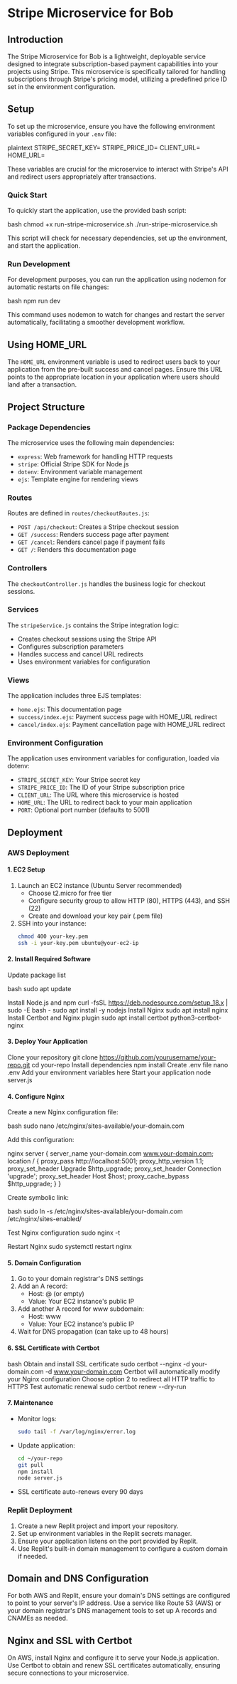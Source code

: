 # Stripe Microservice for Bob

## Introduction

The Stripe Microservice for Bob is a lightweight, deployable service designed to integrate subscription-based payment capabilities into your projects using Stripe. This microservice is specifically tailored for handling subscriptions through Stripe's pricing model, utilizing a predefined price ID set in the environment configuration.

## Setup

To set up the microservice, ensure you have the following environment variables configured in your `.env` file:

plaintext
STRIPE_SECRET_KEY=
STRIPE_PRICE_ID=
CLIENT_URL=
HOME_URL=


These variables are crucial for the microservice to interact with Stripe's API and redirect users appropriately after transactions.

### Quick Start

To quickly start the application, use the provided bash script:

bash
chmod +x run-stripe-microservice.sh
./run-stripe-microservice.sh


This script will check for necessary dependencies, set up the environment, and start the application.

### Run Development

For development purposes, you can run the application using nodemon for automatic restarts on file changes:

bash
npm run dev


This command uses nodemon to watch for changes and restart the server automatically, facilitating a smoother development workflow.

## Using HOME_URL

The `HOME_URL` environment variable is used to redirect users back to your application from the pre-built success and cancel pages. Ensure this URL points to the appropriate location in your application where users should land after a transaction.

## Project Structure

### Package Dependencies

The microservice uses the following main dependencies:

- `express`: Web framework for handling HTTP requests
- `stripe`: Official Stripe SDK for Node.js
- `dotenv`: Environment variable management
- `ejs`: Template engine for rendering views

### Routes

Routes are defined in `routes/checkoutRoutes.js`:

- `POST /api/checkout`: Creates a Stripe checkout session
- `GET /success`: Renders success page after payment
- `GET /cancel`: Renders cancel page if payment fails
- `GET /`: Renders this documentation page

### Controllers

The `checkoutController.js` handles the business logic for checkout sessions.

### Services

The `stripeService.js` contains the Stripe integration logic:

- Creates checkout sessions using the Stripe API
- Configures subscription parameters
- Handles success and cancel URL redirects
- Uses environment variables for configuration

### Views

The application includes three EJS templates:

- `home.ejs`: This documentation page
- `success/index.ejs`: Payment success page with HOME_URL redirect
- `cancel/index.ejs`: Payment cancellation page with HOME_URL redirect

### Environment Configuration

The application uses environment variables for configuration, loaded via dotenv:

- `STRIPE_SECRET_KEY`: Your Stripe secret key
- `STRIPE_PRICE_ID`: The ID of your Stripe subscription price
- `CLIENT_URL`: The URL where this microservice is hosted
- `HOME_URL`: The URL to redirect back to your main application
- `PORT`: Optional port number (defaults to 5001)

## Deployment

### AWS Deployment

#### 1. EC2 Setup

1. Launch an EC2 instance (Ubuntu Server recommended)
   - Choose t2.micro for free tier
   - Configure security group to allow HTTP (80), HTTPS (443), and SSH (22)
   - Create and download your key pair (.pem file)
2. SSH into your instance:
   ```bash
   chmod 400 your-key.pem
   ssh -i your-key.pem ubuntu@your-ec2-ip
   ```

#### 2. Install Required Software
Update package list

bash
sudo apt update

Install Node.js and npm
curl -fsSL https://deb.nodesource.com/setup_18.x | sudo -E bash -
sudo apt install -y nodejs
Install Nginx
sudo apt install nginx
Install Certbot and Nginx plugin
sudo apt install certbot python3-certbot-nginx


#### 3. Deploy Your Application

Clone your repository
git clone https://github.com/yourusername/your-repo.git
cd your-repo
Install dependencies
npm install
Create .env file
nano .env
Add your environment variables here
Start your application
node server.js


#### 4. Configure Nginx

Create a new Nginx configuration file:

bash
sudo nano /etc/nginx/sites-available/your-domain.com


Add this configuration:


nginx
server {
server_name your-domain.com www.your-domain.com;
location / {
proxy_pass http://localhost:5001;
proxy_http_version 1.1;
proxy_set_header Upgrade $http_upgrade;
proxy_set_header Connection 'upgrade';
proxy_set_header Host $host;
proxy_cache_bypass $http_upgrade;
}
}



Create symbolic link:

bash
sudo ln -s /etc/nginx/sites-available/your-domain.com /etc/nginx/sites-enabled/


Test Nginx configuration
sudo nginx -t


Restart Nginx
sudo systemctl restart nginx


#### 5. Domain Configuration

1. Go to your domain registrar's DNS settings
2. Add an A record:
   - Host: @ (or empty)
   - Value: Your EC2 instance's public IP
3. Add another A record for www subdomain:
   - Host: www
   - Value: Your EC2 instance's public IP
4. Wait for DNS propagation (can take up to 48 hours)

#### 6. SSL Certificate with Certbot

bash
Obtain and install SSL certificate
sudo certbot --nginx -d your-domain.com -d www.your-domain.com
Certbot will automatically modify your Nginx configuration
Choose option 2 to redirect all HTTP traffic to HTTPS
Test automatic renewal
sudo certbot renew --dry-run


#### 7. Maintenance

- Monitor logs:
  ```bash
  sudo tail -f /var/log/nginx/error.log
  ```
- Update application:
  ```bash
  cd ~/your-repo
  git pull
  npm install
  node server.js
  ```
- SSL certificate auto-renews every 90 days

### Replit Deployment

1. Create a new Replit project and import your repository.
2. Set up environment variables in the Replit secrets manager.
3. Ensure your application listens on the port provided by Replit.
4. Use Replit's built-in domain management to configure a custom domain if needed.

## Domain and DNS Configuration

For both AWS and Replit, ensure your domain's DNS settings are configured to point to your server's IP address. Use a service like Route 53 (AWS) or your domain registrar's DNS management tools to set up A records and CNAMEs as needed.

## Nginx and SSL with Certbot

On AWS, install Nginx and configure it to serve your Node.js application. Use Certbot to obtain and renew SSL certificates automatically, ensuring secure connections to your microservice.


